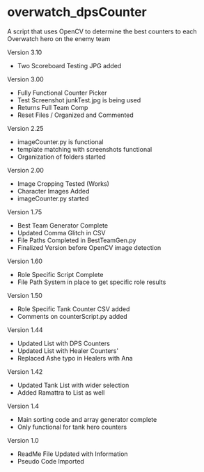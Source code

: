 # overwatch_dpsCounter

A script that uses OpenCV to determine the best counters to each Overwatch hero on the enemy team

Version 3.10 
- Two Scoreboard Testing JPG added

Version 3.00
- Fully Functional Counter Picker
- Test Screenshot junkTest.jpg is being used 
- Returns Full Team Comp 
- Reset Files / Organized and Commented

Version 2.25
- imageCounter.py is functional 
- template matching with screenshots functional 
- Organization of folders started

Version 2.00 
- Image Cropping Tested (Works)
- Character Images Added 
- imageCounter.py started

Version 1.75 
- Best Team Generator Complete 
- Updated Comma Glitch in CSV 
- File Paths Completed in BestTeamGen.py
- Finalized Version before OpenCV image detection 

Version 1.60 
- Role Specific Script Complete
- File Path System in place to get specific role results

Version 1.50
- Role Specific Tank Counter CSV added
- Comments on counterScript.py added 

Version 1.44
- Updated List with DPS Counters
- Updated List with Healer Counters'
- Replaced Ashe typo in Healers with Ana

Version 1.42
- Updated Tank List with wider selection 
- Added Ramattra to List as well

Version 1.4 
- Main sorting code and array generator complete
- Only functional for tank hero counters

Version 1.0
- ReadMe File Updated with Information
- Pseudo Code Imported



